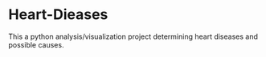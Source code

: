 # Heart-Dieases
This a python analysis/visualization project determining heart diseases and possible causes.
